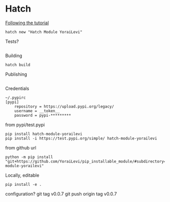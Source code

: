 # Hatch
[Following the tutorial](https://hatch.pypa.io/latest/intro/)
```
hatch new "Hatch Module YoraiLevi"
```
Tests?
```
```
Building
```
hatch build
```
Publishing
```
```

Credentials
```
~/.pypirc
[pypi]
    repository = https://upload.pypi.org/legacy/
    username = __token__
    password = pypi-*********
```
from pypi/test.pypi
```
pip install hatch-module-yorailevi
pip install -i https://test.pypi.org/simple/ hatch-module-yorailevi
```

from github url
```
python -m pip install "git+https://github.com/YoraiLevi/pip_installable_module/#subdirectory=hatch/hatch-module-yorailevi"
```
Locally, editable
```
pip install -e .
```


configuration?
git tag v0.0.7
git push origin tag v0.0.7
